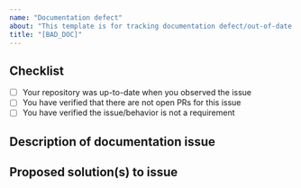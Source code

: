 ```yaml
---
name: "Documentation defect"
about: "This template is for tracking documentation defect/out-of-date reports."
title: "[BAD_DOC]"
---
```


## Checklist

* [ ] Your repository was up-to-date when you observed the issue
* [ ] You have verified that there are not open PRs for this issue
* [ ] You have verified the issue/behavior is not a requirement

## Description of documentation issue

## Proposed solution(s) to issue

